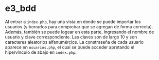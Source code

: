 # e3_bdd

Al entrar a `index.php`, hay una vista en donde se puede importar los usuarios (y borrarlos para comprobar que se agregan de forma correcta). Además, también se puede logear en esta parte, ingresando el nombre de usuario y clave correspondiente. Las claves son de largo 10 y son caracteres aleatorios alfanumércios. La constraseña de cada usuario aparece en `usuarios.php`, el cual se puede acceder apretando el hipervínculo de abajo en `index.php`.